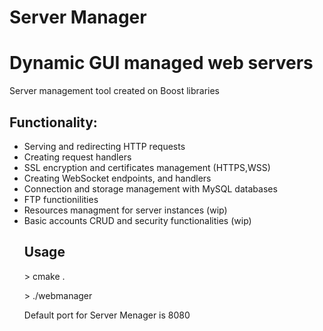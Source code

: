 # Server Manager
<h1> Dynamic GUI managed web servers </h1>
<p> Server management tool created on Boost libraries </p>
<h2> Functionality: </h2>
<ul>
  <li>Serving and redirecting HTTP requests</li>
  <li>Creating request handlers</li>
  <li>SSL encryption and certificates management (HTTPS,WSS)</li>
  <li>Creating WebSocket endpoints, and handlers</li>
  <li>Connection and storage management with MySQL databases</li>
  <li>FTP functionilities</li>
  <li>Resources managment for server instances (wip)</li>
  <li>Basic accounts CRUD and security functionalities (wip)</li>
</ui>
<h2>Usage</h2>
<p> > cmake .</p>
<p> > ./webmanager</p>
<p> Default port for Server Menager is 8080 </p>
